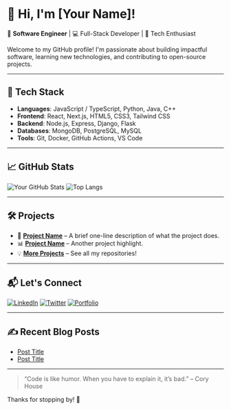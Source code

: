 # 👋 Hi, I'm [Your Name]!

🎯 **Software Engineer** | 💻 Full-Stack Developer | 🚀 Tech Enthusiast

Welcome to my GitHub profile! I'm passionate about building impactful software, learning new technologies, and contributing to open-source projects.

---

## 🧰 Tech Stack

- **Languages**: JavaScript / TypeScript, Python, Java, C++
- **Frontend**: React, Next.js, HTML5, CSS3, Tailwind CSS
- **Backend**: Node.js, Express, Django, Flask
- **Databases**: MongoDB, PostgreSQL, MySQL
- **Tools**: Git, Docker, GitHub Actions, VS Code

---

## 📈 GitHub Stats

![Your GitHub Stats](https://github-readme-stats.vercel.app/api?username=mnqanqeni&show_icons=true&theme=radical)
![Top Langs](https://github-readme-stats.vercel.app/api/top-langs/?username=mnqanqeni&layout=compact&theme=radical)

---

## 🛠️ Projects

- 🚀 **[Project Name](link)** – A brief one-line description of what the project does.
- 📊 **[Project Name](link)** – Another project highlight.
- 💡 **[More Projects](https://github.com/mnqanqeni?tab=repositories)** – See all my repositories!

---

## 📬 Let's Connect

[![LinkedIn](https://img.shields.io/badge/LinkedIn-blue?style=for-the-badge&logo=linkedin)](https://linkedin.com/in/yourprofile)
[![Twitter](https://img.shields.io/badge/Twitter-blue?style=for-the-badge&logo=twitter)](https://twitter.com/yourprofile)
[![Portfolio](https://img.shields.io/badge/Portfolio-000?style=for-the-badge&logo=firefox-browser)](https://your-portfolio.com)

---

## ✍️ Recent Blog Posts
<!-- BLOG-POST-LIST:START -->
- [Post Title](link)
- [Post Title](link)
<!-- BLOG-POST-LIST:END -->

---

> “Code is like humor. When you have to explain it, it’s bad.” – Cory House

Thanks for stopping by! 🌟
